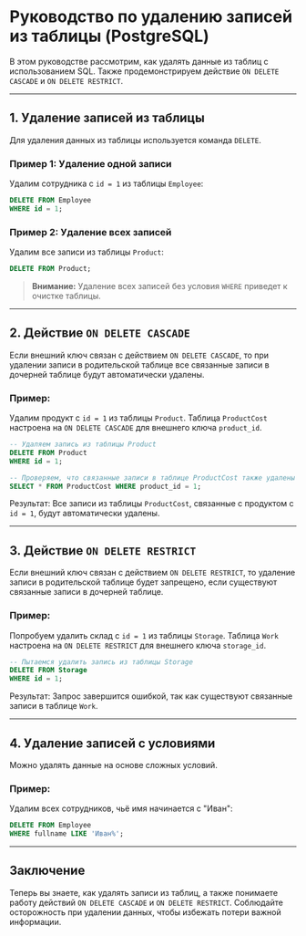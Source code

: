 # Руководство по удалению записей из таблицы (PostgreSQL)

В этом руководстве рассмотрим, как удалять данные из таблиц с использованием SQL. Также продемонстрируем действие `ON DELETE CASCADE` и `ON DELETE RESTRICT`.

---

## 1. Удаление записей из таблицы

Для удаления данных из таблицы используется команда `DELETE`.

### Пример 1: Удаление одной записи

Удалим сотрудника с `id = 1` из таблицы `Employee`:

```sql
DELETE FROM Employee
WHERE id = 1;
```

### Пример 2: Удаление всех записей

Удалим все записи из таблицы `Product`:

```sql
DELETE FROM Product;
```

> **Внимание:** Удаление всех записей без условия `WHERE` приведет к очистке таблицы.

---

## 2. Действие `ON DELETE CASCADE`

Если внешний ключ связан с действием `ON DELETE CASCADE`, то при удалении записи в родительской таблице все связанные записи в дочерней таблице будут автоматически удалены.

### Пример:

Удалим продукт с `id = 1` из таблицы `Product`. Таблица `ProductCost` настроена на `ON DELETE CASCADE` для внешнего ключа `product_id`.

```sql
-- Удаляем запись из таблицы Product
DELETE FROM Product
WHERE id = 1;

-- Проверяем, что связанные записи в таблице ProductCost также удалены
SELECT * FROM ProductCost WHERE product_id = 1;
```

Результат: Все записи из таблицы `ProductCost`, связанные с продуктом с `id = 1`, будут автоматически удалены.

---

## 3. Действие `ON DELETE RESTRICT`

Если внешний ключ связан с действием `ON DELETE RESTRICT`, то удаление записи в родительской таблице будет запрещено, если существуют связанные записи в дочерней таблице.

### Пример:

Попробуем удалить склад с `id = 1` из таблицы `Storage`. Таблица `Work` настроена на `ON DELETE RESTRICT` для внешнего ключа `storage_id`.

```sql
-- Пытаемся удалить запись из таблицы Storage
DELETE FROM Storage
WHERE id = 1;
```

Результат: Запрос завершится ошибкой, так как существуют связанные записи в таблице `Work`.

---

## 4. Удаление записей с условиями

Можно удалять данные на основе сложных условий.

### Пример:

Удалим всех сотрудников, чьё имя начинается с "Иван":

```sql
DELETE FROM Employee
WHERE fullname LIKE 'Иван%';
```

---

## Заключение

Теперь вы знаете, как удалять записи из таблиц, а также понимаете работу действий `ON DELETE CASCADE` и `ON DELETE RESTRICT`. Соблюдайте осторожность при удалении данных, чтобы избежать потери важной информации.

